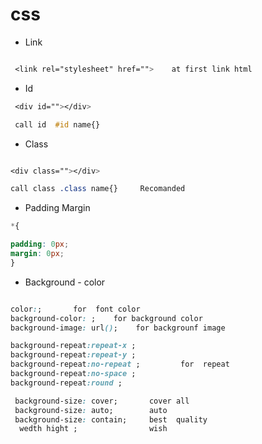 # css

- Link
 ```css

  <link rel="stylesheet" href="">    at first link html

```

- Id
 ```css
  <div id=""></div>

  call id  #id name{}

```

- Class
```css

<div class=""></div>

call class .class name{}     Recomanded

```
- Padding Margin
 ```css
*{

padding: 0px;
margin: 0px;
}
```

- Background - color
```css

color:;       for  font color
background-color: ;    for background color
background-image: url();    for backgrounf image

background-repeat:repeat-x ;
background-repeat:repeat-y ;
background-repeat:no-repeat ;         for  repeat 
background-repeat:no-space ;
background-repeat:round ;

 background-size: cover;       cover all
 background-size: auto;        auto
 background-size: contain;     best  quality   
  wedth hight ;                wish 



```
